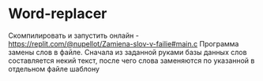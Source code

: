 # Word-replacer
Скомпилировать и запустить онлайн - https://replit.com/@nupellot/Zamiena-slov-v-failie#main.c
Программа замены слов в файле. Сначала из заданной руками базы данных слов составляется некий текст, после чего слова заменяются по указанной в отдельном файле шаблону
